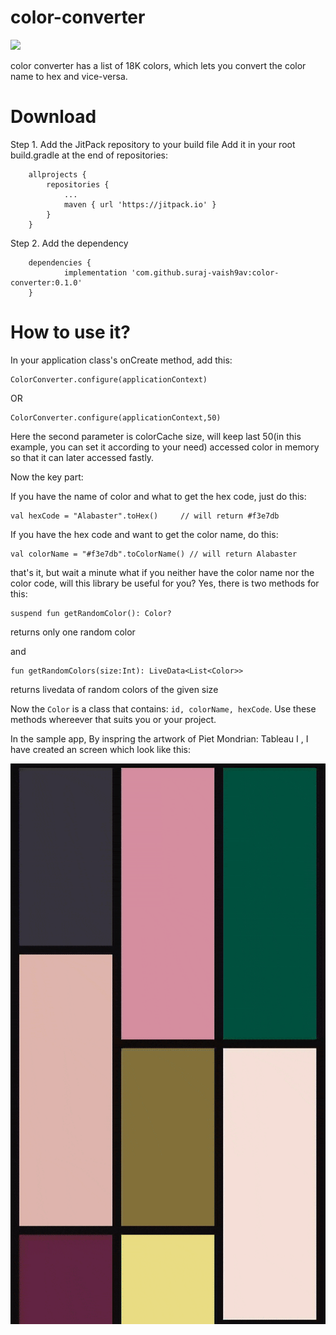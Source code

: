 # color-converter

[![](https://jitpack.io/v/suraj-vaish9av/color-converter.svg)](https://jitpack.io/#suraj-vaish9av/color-converter)


color converter has a list of 18K colors, which lets you convert the color name to hex and vice-versa.


# Download
Step 1. Add the JitPack repository to your build file
Add it in your root build.gradle at the end of repositories:
```
	allprojects {
		repositories {
			...
			maven { url 'https://jitpack.io' }
		}
	}
  ```
  
Step 2. Add the dependency
```
	dependencies {
	        implementation 'com.github.suraj-vaish9av:color-converter:0.1.0'
	}
```
  
# How to use it?
In your application class's onCreate method, add this:
```
ColorConverter.configure(applicationContext)  
```

OR

```
ColorConverter.configure(applicationContext,50)
```
Here the second parameter is colorCache size, will keep last 50(in this example, you can set it according to your need) accessed color in memory so that it can later accessed fastly.

Now the key part:

If you have the name of color and what to get the hex code, just do this:

```
val hexCode = "Alabaster".toHex()     // will return #f3e7db
```

If you have the hex code and want to get the color name, do this:

```
val colorName = "#f3e7db".toColorName() // will return Alabaster
```

that's it, but wait a minute what if you neither have the color name nor the color code, will this library be useful for you?
Yes, there is two methods for this:

```
suspend fun getRandomColor(): Color?
```
returns only one random color

and 

```
fun getRandomColors(size:Int): LiveData<List<Color>>
```
returns livedata of random colors of the given size


Now the ```Color``` is a class that contains: ```id, colorName, hexCode```.
Use these methods whereever that suits you or your project.

In the sample app, By inspring the artwork of Piet Mondrian: Tableau I , I have created an screen which look like this:

![Inspired by Tableau I by Piet Mondrian](https://github.com/suraj-vaish9av/color-converter/blob/main/img/color-converter.gif)
